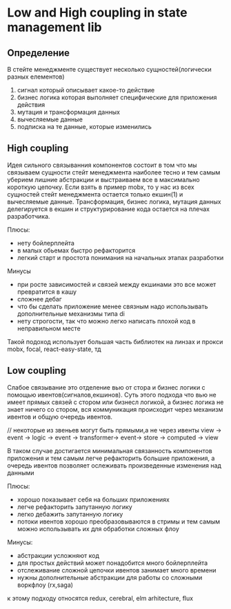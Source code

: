 # Low and High coupling in state management lib
 
## Определение
 
В стейте менеджменте существует несколько сущностей(логически разных елементов)

1.  cигнал который описывает какое-то действие
2.  бизнес логика которая выполняет специфические для приложения действия
3.  мутация и трансформация данных
4.  вычесляемые данные
5.  подписка на те данные, которые изменились

## High coupling

Идея сильного связыванния компонентов состоит в том что мы связываем сущности стейт менеджмента наиболее тесно и тем самым уберием лишние абстракции и выстраиваем все в максимально короткую цепочку.
Если взять в пример mobx, то у нас из всех сущностей стейт менеджмента остается только екшин(1) и вычесляемые данные. Трансформация, бизнес логика, мутация данных делегируется в екшин и структурирование кода остается на плечах разработчика.

Плюсы:

- нету бойлерплейта
- в малых обьемах быстро рефакторится
- легкий старт и простота понимания на начальных этапах разработки

Минусы

- при росте зависимостей и связей между екшинами это все может превратится в кашу
- сложнее дебаг
- что бы сделать приложение менее связным надо использывать дополнительные механизмы типа di
- нету строгости, так что можно легко написать плохой код в неправильном месте

Такой подоход использует большая часть библиотек на линзах и прокси mobx, focal, react-easy-state, тд

## Low coupling

Слабое связывание это отделение вью от стора и бизнес логики с помощью ивентов(сигналов,екшинов).
Суть этого подхода что вью не имеет прямых связей с стором или бизнесл логикой, а бизнес логика не знает ничего со стором, вся коммуникация происходит через механизм ивентов и общую очередь ивентов.

// некоторые из звеньев могут быть прямыми,а не через ивенты
view -> event -> logic -> event -> transformer-> event-> store -> computed -> view

В таком случае достигается минимальная связанность компонентов приложения и тем самым легче рефакторить большие приложения, а очередь ивентов позволяет ослеживать произведенные изменения над данными

Плюсы:

- хорошо показывает себя на больших приложениях
- легче рефакторить запутанную логику
- легко дебажить запутанную логику
- потоки ивентов хорошо преобразовываются в стримы и тем самым можно использывать их для обработки сложных флоу

Минусы:

- абстракции усложняют код
- для простых действий может понадобится много бойлерплейта
- отслеживание сложной цепочки ивентов занимает много времени
- нужны дополнительные абстракции для работы со сложными воркфлоу (rx,saga)

к этому подходу относятся redux, cerebral, elm arhitecture, flux
